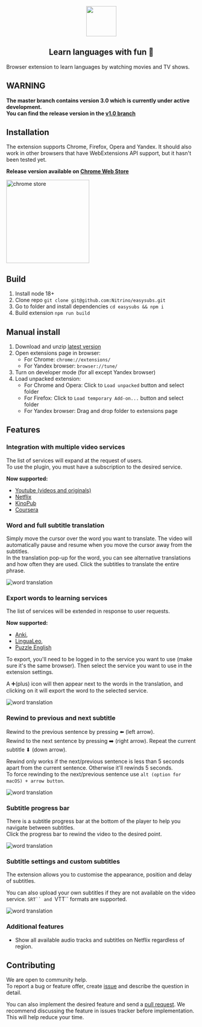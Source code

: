 <p align="center">
  <img height="80" src="./logo.png">
</p>
<p align="center">
  <h2 align="center">Learn languages with fun 🎉</h2>
</p>

Browser extension to learn languages by watching movies and TV shows.

## WARNING

**The master branch contains version 3.0 which is currently under active development.  
You can find the release version in the [v1.0 branch](https://github.com/Nitrino/easysubs/tree/v1.0)**

## Installation

The extension supports Chrome, Firefox, Opera and Yandex. It should also work in other browsers that have WebExtensions API support, but it hasn't been tested yet.

**Release version available on [Chrome Web Store](https://chrome.google.com/webstore/detail/easysubs/ocelmccppkcibiflhhepafdjjomimddf?utm_source=github&utm_medium=social&utm_campaign=github)**

<a href="https://chrome.google.com/webstore/detail/easysubs/ocelmccppkcibiflhhepafdjjomimddf?utm_source=github&utm_medium=social&utm_campaign=github" target="_blank">
  <img src="./docs/img/chrome-store.png" alt="chrome store" width="220px">
</a>

## Build

1. Install node 18+
2. Clone repo `git clone git@github.com:Nitrino/easysubs.git`
3. Go to folder and install dependencies `cd easysubs && npm i`
4. Build extension `npm run build`

## Manual install

1. Download and unzip [latest version](https://github.com/Nitrino/easysubs/releases)
2. Open extensions page in browser:
   - For Chrome: `chrome://extensions/`
   - For Yandex browser: `browser://tune/`
3. Turn on developer mode (for all except Yandex browser)
4. Load unpacked extension:
   - For Chrome and Opera: Click to `Load unpacked` button and select folder
   - For Firefox: Click to `Load temporary Add-on...` button and select folder
   - For Yandex browser: Drag and drop folder to extensions page

## Features

### Integration with multiple video services

The list of services will expand at the request of users.  
To use the plugin, you must have a subscription to the desired service.

**Now supported:**

- [Youtube (videos and originals)](https://www.youtube.com)
- [Netflix](https://www.netflix.com)
- [KinoPub](https://kino.pub)
- [Coursera](https://www.coursera.org)

### Word and full subtitle translation

Simply move the cursor over the word you want to translate. The video will automatically pause and resume when you move the cursor away from the subtitles.  
In the translation pop-up for the word, you can see alternative translations and how often they are used.
Click the subtitles to translate the entire phrase.

![word translation](screenshots/word.webp)

### Export words to learning services

The list of services will be extended in response to user requests.

**Now supported:**

- [Anki](https://apps.ankiweb.net/),
- [LinguaLeo](https://lingualeo.com),
- [Puzzle English](https://puzzle-english.com)

To export, you'll need to be logged in to the service you want to use (make sure it's the same browser). Then select the service you want to use in the extension settings.

A ➕(plus) icon will then appear next to the words in the translation, and clicking on it will export the word to the selected service.

![word translation](screenshots/export-to-service.webp)

### Rewind to previous and next subtitle

Rewind to the previous sentence by pressing ⬅️ (left arrow).  
Rewind to the next sentence by pressing ➡️ (right arrow).
Repeat the current subtitle ⬇ (down arrow).

Rewind only works if the next/previous sentence is less than 5 seconds apart from the current sentence. Otherwise it'll rewinds 5 seconds.  
To force rewinding to the next/previous sentence use `alt (option for macOS) + arrow button`.

![word translation](screenshots/navigation.png)

### Subtitle progress bar

There is a subtitle progress bar at the bottom of the player to help you navigate between subtitles.  
Click the progress bar to rewind the video to the desired point.

![word translation](screenshots/progressbar.webp)

### Subtitle settings and custom subtitles

The extension allows you to customise the appearance, position and delay of subtitles.

You can also upload your own subtitles if they are not available on the video service. ` SRT`` and  `VTT`` formats are supported.

![word translation](screenshots/subtitles-settings.webp)

### Additional features

- Show all available audio tracks and subtitles on Netflix regardless of region.

## Contributing

We are open to community help.  
To report a bug or feature offer, create [issue](https://github.com/Nitrino/easysubs/issues) and describe the question in detail.

You can also implement the desired feature and send a [pull request](https://github.com/Nitrino/easysubs/pulls). We recommend discussing the feature in issues tracker before implementation. This will help reduce your time.
